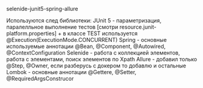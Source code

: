 selenide-junit5-spring-allure

Используются след библиотеки:
JUnit 5 - параметризация, паралелльное выполнение тестов [смотри resource.junit-platform.properties] + в классе TEST используется @Execution(ExecutionMode.CONCURRENT)
Spring - основные используемые аннотации @Bean, @Component, @Autowired, @ContextConfiguration
Selenide - работа с коллекцией элементов, работа с элементами, поиск элементов по Xpath
Allure - добавил только @Step, @Owner, если разберусь с докером то добавлю и остальные
Lombok - основные аннотации @Gettere, @Setter, @RequiredArgsConstrucor